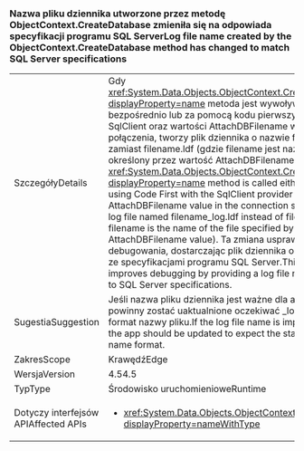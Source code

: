 ### <a name="log-file-name-created-by-the-objectcontextcreatedatabase-method-has-changed-to-match-sql-server-specifications"></a><span data-ttu-id="70d82-101">Nazwa pliku dziennika utworzone przez metodę ObjectContext.CreateDatabase zmieniła się na odpowiada specyfikacji programu SQL Server</span><span class="sxs-lookup"><span data-stu-id="70d82-101">Log file name created by the ObjectContext.CreateDatabase method has changed to match SQL Server specifications</span></span>

|   |   |
|---|---|
|<span data-ttu-id="70d82-102">Szczegóły</span><span class="sxs-lookup"><span data-stu-id="70d82-102">Details</span></span>|<span data-ttu-id="70d82-103">Gdy <xref:System.Data.Objects.ObjectContext.CreateDatabase?displayProperty=name> metoda jest wywoływana albo bezpośrednio lub za pomocą kodu pierwszy dostawca SqlClient oraz wartości AttachDBFilename w parametrach połączenia, tworzy plik dziennika o nazwie filename_log.ldf zamiast filename.ldf (gdzie filename jest nazwą Plik określony przez wartość AttachDBFilename).</span><span class="sxs-lookup"><span data-stu-id="70d82-103">When the <xref:System.Data.Objects.ObjectContext.CreateDatabase?displayProperty=name> method is called either directly or by using Code First with the SqlClient provider and an AttachDBFilename value in the connection string, it creates a log file named filename_log.ldf instead of filename.ldf (where filename is the name of the file specified by the AttachDBFilename value).</span></span> <span data-ttu-id="70d82-104">Ta zmiana usprawnia proces debugowania, dostarczając plik dziennika o nazwie zgodnej ze specyfikacjami programu SQL Server.</span><span class="sxs-lookup"><span data-stu-id="70d82-104">This change improves debugging by providing a log file named according to SQL Server specifications.</span></span>|
|<span data-ttu-id="70d82-105">Sugestia</span><span class="sxs-lookup"><span data-stu-id="70d82-105">Suggestion</span></span>|<span data-ttu-id="70d82-106">Jeśli nazwa pliku dziennika jest ważne dla aplikacji, aplikacji powinny zostać uaktualnione oczekiwać _log.ldf standardowy format nazwy pliku.</span><span class="sxs-lookup"><span data-stu-id="70d82-106">If the log file name is important for an app, the app should be updated to expect the standard _log.ldf file name format.</span></span>|
|<span data-ttu-id="70d82-107">Zakres</span><span class="sxs-lookup"><span data-stu-id="70d82-107">Scope</span></span>|<span data-ttu-id="70d82-108">Krawędź</span><span class="sxs-lookup"><span data-stu-id="70d82-108">Edge</span></span>|
|<span data-ttu-id="70d82-109">Wersja</span><span class="sxs-lookup"><span data-stu-id="70d82-109">Version</span></span>|<span data-ttu-id="70d82-110">4.5</span><span class="sxs-lookup"><span data-stu-id="70d82-110">4.5</span></span>|
|<span data-ttu-id="70d82-111">Typ</span><span class="sxs-lookup"><span data-stu-id="70d82-111">Type</span></span>|<span data-ttu-id="70d82-112">Środowisko uruchomieniowe</span><span class="sxs-lookup"><span data-stu-id="70d82-112">Runtime</span></span>|
|<span data-ttu-id="70d82-113">Dotyczy interfejsów API</span><span class="sxs-lookup"><span data-stu-id="70d82-113">Affected APIs</span></span>|<ul><li><xref:System.Data.Objects.ObjectContext.CreateDatabase?displayProperty=nameWithType></li></ul>|

